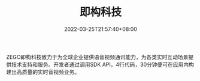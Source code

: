 ﻿---
weight: 
title: "即构科技"
description: "ZEGO即构科技致力于为全球企业提供语音视频通讯能力，为各类实时互动场景提供技术支持和服务。开发者通过调用SDK  API，4行代码，30分钟便可在应用内构建出高质量的实时音视频业务。"
date: 2022-03-25T21:57:40+08:00
lastmod: 2022-03-25T16:45:40+08:00
draft: false
authors: ["Metabd"]
featuredImage: "610.png"
link: "https://www.zego.im/"
tags: ["即构科技","基础设施"]
categories: ["navigation"]
navigation: ["基础设施"]
lightgallery: true
toc: true
pinned: false
recommend: false
recommend1: false
---
ZEGO即构科技致力于为全球企业提供语音视频通讯能力，为各类实时互动场景提供技术支持和服务。开发者通过调用SDK  API，4行代码，30分钟便可在应用内构建出高质量的实时音视频业务。
